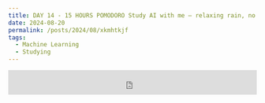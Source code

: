 ```yaml
---
title: DAY 14 - 15 HOURS POMODORO Study AI with me — relaxing rain, no music
date: 2024-08-20
permalink: /posts/2024/08/xkmhtkjf
tags:
  - Machine Learning
  - Studying
---
```


<iframe width="100%" height="50" src="https://www.youtube.com/embed/3s7pzq4Mf84" frameborder="0" allowfullscreen></iframe>
